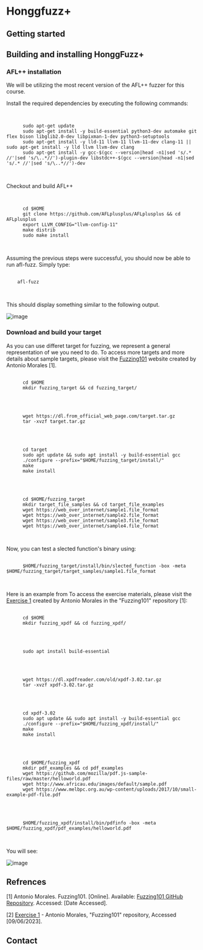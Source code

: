 # Honggfuzz+
## Getting started


## Building and installing HonggFuzz+

### AFL++ installation

We will be utilizing the most recent version of the AFL++ fuzzer for this course.

Install the required dependencies by executing the following commands:
<div>
  <pre>
    <code class="language-bash">
      <!-- Paste your code here -->
      sudo apt-get update
      sudo apt-get install -y build-essential python3-dev automake git flex bison libglib2.0-dev libpixman-1-dev python3-setuptools
      sudo apt-get install -y lld-11 llvm-11 llvm-11-dev clang-11 || sudo apt-get install -y lld llvm llvm-dev clang
      sudo apt-get install -y gcc-$(gcc --version|head -n1|sed 's/.* //'|sed 's/\..*//')-plugin-dev libstdc++-$(gcc --version|head -n1|sed 's/.* //'|sed 's/\..*//')-dev
    </code>
  </pre>
</div>

Checkout and build AFL++

<div>
  <pre>
    <code class="language-bash">
      <!-- Paste your code here -->
      cd $HOME
      git clone https://github.com/AFLplusplus/AFLplusplus && cd AFLplusplus
      export LLVM_CONFIG="llvm-config-11"
      make distrib
      sudo make install
    </code>
  </pre>
</div>


Assuming the previous steps were successful, you should now be able to run afl-fuzz. Simply type:
<div>
  <pre>
    <code class="language-bash">
    afl-fuzz
    </code>
  </pre>
</div>
This should display something similar to the following output.

![image](https://github.com/sbamohabbatchafjiri/Honggfuzzplus/assets/47651730/7b2d92a4-dae0-4af0-9185-78bce6ae414e)

### Download and build your target

As you can use differet target for fuzzing, we represent a general representation of we you need to do. To access more targets and more details about sample targets, please visit the [Fuzzing101](https://github.com/antonio-morales/Fuzzing101/tree/main) website created by Antonio Morales [1].
 
<div>
  <pre>
    <code class="language-bash">
      cd $HOME
      mkdir fuzzing_target && cd fuzzing_target/
    </code>
  </pre>
</div>

<div>
  <pre>
    <code class="language-bash">
      wget https://dl.from_official_web_page.com/target.tar.gz
      tar -xvzf target.tar.gz
    </code>
  </pre>
</div>

<div>
  <pre>
    <code class="language-bash">
      cd target
      sudo apt update && sudo apt install -y build-essential gcc
      ./configure --prefix="$HOME/fuzzing_target/install/"
      make
      make install
    </code>
  </pre>
</div>

<div>
  <pre>
    <code class="language-bash">
      cd $HOME/fuzzing_target
      mkdir target_file_samples && cd target_file_examples
      wget https://web_over_internet/sample1.file_format
      wget https://web_over_internet/sample2.file_format
      wget https://web_over_internet/sample3.file_format
      wget https://web_over_internet/sample4.file_format
    </code>
  </pre>
</div>
Now, you can test a slected function's binary using:
<div>
  <pre>
    <code class="language-bash">
      $HOME/fuzzing_target/install/bin/slected_function -box -meta $HOME/fuzzing_target/target_samples/sample1.file_format
    </code>
  </pre>
</div>

Here is an example from To access the exercise materials, please visit the [Exercise 1](https://github.com/antonio-morales/Fuzzing101/tree/main/Exercise%201) created by Antonio Morales in the "Fuzzing101" repository [1]:

<div>
  <pre>
    <code class="language-bash">
      cd $HOME
      mkdir fuzzing_xpdf && cd fuzzing_xpdf/
    </code>
  </pre>
</div>

<div>
  <pre>
    <code class="language-bash">
      sudo apt install build-essential
    </code>
  </pre>
</div>

<div>
  <pre>
    <code class="language-bash">
      wget https://dl.xpdfreader.com/old/xpdf-3.02.tar.gz
      tar -xvzf xpdf-3.02.tar.gz
    </code>
  </pre>
</div>

<div>
  <pre>
    <code class="language-bash">
      cd xpdf-3.02
      sudo apt update && sudo apt install -y build-essential gcc
      ./configure --prefix="$HOME/fuzzing_xpdf/install/"
      make
      make install
    </code>
  </pre>
</div>

<div>
  <pre>
    <code class="language-bash">
      cd $HOME/fuzzing_xpdf
      mkdir pdf_examples && cd pdf_examples
      wget https://github.com/mozilla/pdf.js-sample-files/raw/master/helloworld.pdf
      wget http://www.africau.edu/images/default/sample.pdf
      wget https://www.melbpc.org.au/wp-content/uploads/2017/10/small-example-pdf-file.pdf
    </code>
  </pre>
</div>

<div>
  <pre>
    <code class="language-bash">
      $HOME/fuzzing_xpdf/install/bin/pdfinfo -box -meta $HOME/fuzzing_xpdf/pdf_examples/helloworld.pdf
    </code>
  </pre>
</div>

You will see: 

![image](https://github.com/sbamohabbatchafjiri/Honggfuzzplus/assets/47651730/e897a032-c185-4a16-a988-90e5c3afc029)


## Refrences
[1] Antonio Morales. Fuzzing101. [Online]. Available: [Fuzzing101 GitHub Repository](https://github.com/antonio-morales/Fuzzing101/tree/main). Accessed: [Date Accessed].

[2] [Exercise 1](https://github.com/antonio-morales/Fuzzing101/tree/main/Exercise%201) - Antonio Morales, "Fuzzing101" repository, Accessed [09/06/2023].

## Contact
